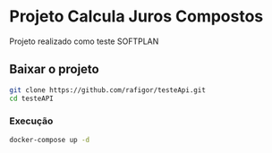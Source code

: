 # Projeto Calcula Juros Compostos

Projeto realizado como teste SOFTPLAN

## Baixar o projeto
```bash
git clone https://github.com/rafigor/testeApi.git
cd testeAPI
```

### Execução
```bash
docker-compose up -d
```